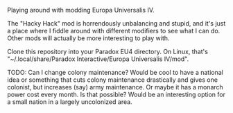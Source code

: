 Playing around with modding Europa Universalis IV.

The "Hacky Hack" mod is horrendously unbalancing and stupid, and it's just a
place where I fiddle around with different modifiers to see what I can do.
Other mods will actually be more interesting to play with.

Clone this repository into your Paradox EU4 directory. On Linux, that's
"~/.local/share/Paradox Interactive/Europa Universalis IV/mod".

TODO: Can I change colony maintenance? Would be cool to have a national idea
or something that cuts colony maintenance drastically and gives one colonist,
but increases (say) army maintenance. Or maybe it has a monarch power cost
every month. Is that possible? Would be an interesting option for a small
nation in a largely uncolonized area.
